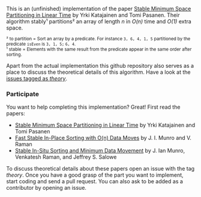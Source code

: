 This is an (unfinished) implementation of the paper [Stable Minimum Space Partitioning in Linear Time](http://hjemmesider.diku.dk/~jyrki/Paper/KP1992bJ.pdf) by Yrki Katajainen and Tomi Pasanen. Their algorithm stably¹ partitions² an array of length *n* in *O(n)* time and *O(1)* extra space.

<sub>² to partition = Sort an array by a predicate. For instance `3, 6, 4, 1, 5` partitioned by the predicate `isEven` is `3, 1, 5;` `6, 4`.  
¹ stable = Elements with the same result from the predicate appear in the same order after sorting.</sub>

Apart from the actual implementation this github repository also serves as a place to discuss the theoretical details of this algorithm. Have a look at the [issues tagged as *theory*](https://github.com/schaetzc/Stable-Partition/labels/theory). 

### Participate

You want to help completing this implementation? Great!
First read the papers:

- [Stable Minimum Space Partitioning in Linear Time](http://hjemmesider.diku.dk/~jyrki/Paper/KP1992bJ.pdf) by Yrki Katajainen and Tomi Pasanen
- [Fast Stable In-Place Sorting with O(n) Data Moves](https://www.researchgate.net/publication/226451719_Fast_stable_in-place_sorting_withOn_data_moves) by J. I. Munro and V. Raman
- [Stable In-Situ Sorting and Minimum Data Movement](https://link.springer.com/article/10.1007%2FBF02017344) by J. Ian Munro, Venkatesh Raman, and Jeffrey S. Salowe

To discuss theoretical details about these papers open an issue with the tag *theory*.
Once you have a good grasp of the part you want to implement, start coding and send a pull request. You can also ask to be added as a contributor by opening an issue.

